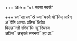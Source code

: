 +++
title = "०८ स्वसा स्वस्रे"

+++
स्व᳓सा स्व᳓स्रे ज्या᳓यस्यै यो᳓निम् आरैग्  
अ᳓पैति अस्याः प्रतिच᳓क्षियेव  
विउछ᳓न्ती रश्मि᳓भिः सू᳓रियस्य  
अञ्जि᳓ अङ्क्ते समनगा᳓ इव व्राः᳓